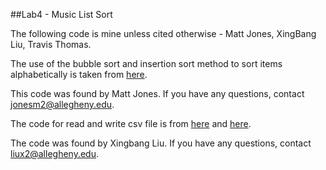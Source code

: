 
##Lab4 - Music List Sort


The following code is mine unless cited otherwise - Matt Jones, XingBang Liu, Travis Thomas.

The use of the bubble sort and insertion sort method to sort items alphabetically is taken from [here](https://mathbits.com/MathBits/Java/arrays/ABCSort.htm).

This code was found by Matt Jones. If you have any questions, contact jonesm2@allegheny.edu.

The code for read and write csv file is from [here](https://examples.javacodegeeks.com/core-java/writeread-csv-files-in-java-example/) and [here](https://www.mkyong.com/java/how-to-read-and-parse-csv-file-in-java/).

The code was found by Xingbang Liu. If you have any questions, contact liux2@allegheny.edu.
